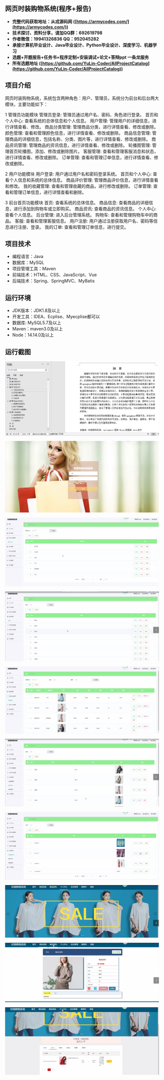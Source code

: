 ## 网页时装购物系统(程序+报告)

- <b>完整代码获取地址：从戎源码网 ([https://armycodes.com/](https://armycodes.com/))</b>
- <b>技术探讨、资料分享，请加QQ群：692619798</b> 
- <b>作者微信：19941326836  QQ：952045282</b> 
- <b>承接计算机毕业设计、Java毕业设计、Python毕业设计、深度学习、机器学习</b>
- <b>选题+开题报告+任务书+程序定制+安装调试+论文+答辩ppt 一条龙服务</b>
- <b>所有选题地址 ([https://github.com/YuLin-Coder/AllProjectCatalog](https://github.com/YuLin-Coder/AllProjectCatalog)) </b>

## 项目介绍
网页时装购物系统，系统包含两种角色：用户、管理员，系统分为前台和后台两大模块，主要功能如下：

1 管理员功能模块
管理员登录: 管理员通过用户名、密码、角色进行登录。
首页和个人中心: 查看系统的总体信息和个人信息。
用户管理: 管理用户的详细信息，进行详情查看、修改。
商品分类管理: 管理商品分类，进行详情查看、修改或删除。
颜色管理: 查看和管理颜色信息，进行详情查看、修改或删除。
商品信息管理: 管理商品的详细信息，包括名称、分类、图片等，进行详情查看、修改或删除。
商品资讯管理: 管理商品的资讯信息，进行详情查看、修改或删除。
轮播图管理: 管理首页轮播图，添加、修改或删除图片。
客服管理: 查看和管理客服消息和状态，进行详情查看、修改或删除。
订单管理: 查看和管理订单信息，进行详情查看、修改或删除。

2 用户功能模块
用户登录: 用户通过用户名和密码登录系统。
首页和个人中心: 查看个人信息和系统的总体信息。
商品评价管理: 管理商品评价信息，进行详情查看和修改。
我的收藏管理: 查看和管理收藏的商品，进行修改或删除。
订单管理: 查看和管理订单信息，进行详情查看和删除。

3 前台首页功能模块
首页: 查看系统的总体信息。
商品信息: 查看商品的详细信息，进行添加到购物车或立即购买。
商品资讯: 查看商品的资讯信息。
个人中心: 查看个人信息。
后台管理: 进入后台管理系统。
购物车: 查看和管理购物车中的商品。
客服: 查看和管理客服信息。
用户注册: 用户通过注册获取用户名、密码等信息进行注册、登录。
我的订单: 查看和管理订单信息，进行提交。

## 项目技术
- 编程语言：Java
- 数据库：MySQL
- 项目管理工具：Maven
- 前端技术：HTML、CSS、JavaScript、Vue
- 后端技术：Spring、SpringMVC、MyBatis

## 运行环境
- JDK版本：JDK1.8及以上
- 开发工具：IDEA、Ecplise、Myecplise都可以
- 数据库: MySQL5.7及以上
- Maven：maven3.0及以上
- Node：14.14.0及以上

## 运行截图
![](screenshot/1.png)

![](screenshot/2.png)

![](screenshot/3.png)

![](screenshot/4.png)

![](screenshot/5.png)

![](screenshot/6.png)

![](screenshot/7.png)

![](screenshot/8.png)

![](screenshot/9.png)

![](screenshot/10.png)
